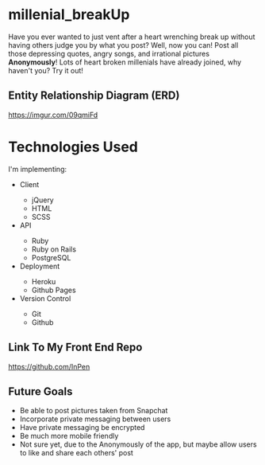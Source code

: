 # millenial_breakUp

Have you ever wanted to just vent after a heart wrenching break up without having others judge you by what you post?
Well, now you can! Post all those depressing quotes, angry songs, and irrational pictures <b>Anonymously</b>!
Lots of heart broken millenials have already joined, why haven't you? Try it out!

## Entity Relationship Diagram (ERD)
https://imgur.com/09qmiFd

# Technologies Used

I'm implementing:
<ul>
  <li>Client</li>
    <ul>
      <li>jQuery</li>
      <li>HTML</li>
      <li>SCSS</li>
    </ul>
  <li>API</li>
    <ul>
      <li>Ruby</li>
      <li>Ruby on Rails</li>
      <li>PostgreSQL</li>
    </ul>
  <li>Deployment</li>
    <ul>
      <li>Heroku</li>
      <li>Github Pages</li>
    </ul>
  <li>Version Control</li>
    <ul>
      <li>Git</li>
      <li>Github</li>
    </ul>
</ul>

## Link To My Front End Repo
https://github.com/InPen

## Future Goals
* Be able to post pictures taken from Snapchat
* Incorporate private messaging between users
* Have private messaging be encrypted
* Be much more mobile friendly
* Not sure yet, due to the Anonymously of the app, but maybe allow users to like and share each others' post

